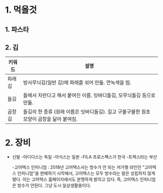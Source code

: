 # 1. 먹을것
## 1. 파스타
## 2. 김

| 키워드 | 설명       |
|--------|------------|
| 파래김    | 방사무늬김(일반 김)에 파래를 섞어 만듦. 연녹색을 띰.   |
| 돌김    | 돌에서 자란다고 해서 붙여진 이름. 잇바디돌김, 모무늬돌김 등으로 만듦.  |
| 곱창김 | 돌김의 한 종류 (원래 이름은 잇바디돌김). 길고 구불구불한 원초 모양이 곱창을 닮아 붙여짐. |



# 2. 장비
- 신발
  -아디다스는 독일
  -아식스는 일본
  -FILA 프로스펙스가 한국
  -트렉스타는 부산

    -고어텍스 인피니엄 : 2018년 고어텍스사는 방수가 안 되는 저가형 라인인 "고어텍스 인피니엄"을 판매하기 시작해서, 고어텍스는 모두 방수라는 말은 성립하지 않게 됐다. 이는 고어텍스 홈페이지에서도 분명하게 밝히고 있다. 즉, 고어텍스 인피니엄은 방수가 안된다. 그냥 도시 일상생활용이다.
